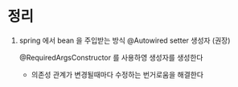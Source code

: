 # 정리
1. spring 에서 bean 을 주입받는 방식
    @Autowired
    setter
    생성자 (권장)

    @RequiredArgsConstructor 를 사용하영 생성자를 생성한다
    - 의존성 관계가 변경될때마다 수정하는 번거로움을 해결한다


